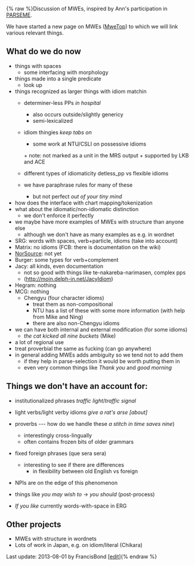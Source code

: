 {% raw %}Discussion of MWEs, inspired by Ann's participation in
[PARSEME](http://www.cost.eu/domains_actions/ict/Actions/IC1207).

We have started a new page on MWEs ([MweTop](https://blog.inductorsoftware.com/docsproto/summits/MweTop)) to which we will
link various relevant things.

## What do we do now

- things with spaces
  - some interfacing with morphology
- things made into a single predicate
  - look up
- things recognized as larger things with idiom matchin
  - determiner-less PPs *in hospital*
    
    - also occurs outside/slightly genericy
    - semi-lexicalized
  - idiom thingies *keep tabs on*
    
    - some work at NTU/CSLI on possessive idioms
    
    \+ note: not marked as a unit in the MRS output + supported by
LKB and ACE
  - different types of idiomaticity detless\_pp vs flexible idioms
  - we have paraphrase rules for many of these
    - but not perfect *out of your tiny mind*
- how does the interface with chart mapping/tokenization
- what about the idiomatic/non-idiomatic distinction
  - we don't enforce it perfectly
- we maybe have more examples of MWEs with structure than anyone else
  - although we don't have as many examples as e.g. in wordnet
- SRG: words with spaces, verb+particle, idioms (take into account)
- Matrix: no idioms (FCB: there is documentation on the wiki)
- [NorSource](/NorSource): not yet
- Burger: some types for verb+complement
- Jacy: all kinds, even documentation
  - not so good with things like te-nakareba-narimasen, complex pps
  - (<http://moin.delph-in.net/JacyIdiom>)
- Hegram: nothing
- MCG: nothing
  - Chengyu (four character idioms)
    - treat them as non-compositional
    - NTU has a list of these with some more information (with
help from Mike and Ning)
    - there are also non-Chengyu idioms
- we can have both internal and external modification (for some
idioms)
  - *the cat kicked all nine buckets* (Mike)
- a lot of regional use
- treat proverbial the same as fucking (can go anywhere)
- in general adding MWEs adds ambiguity so we tend not to add them
  - if they help in parse-selection it would be worth putting them
in
  - even very common things like *Thank you* and *good morning*

## Things we don't have an account for:

- institutionalized phrases *traffic light*/*traffic signal*
- light verbs/light verby idioms *give a rat's arse \[about\]*
- proverbs --- how do we handle these *a stitch in time saves nine*)
  
  - interestingly cross-lingually
  - often contains frozen bits of older grammars
- fixed foreign phrases (que sera sera)
  - interesting to see if there are differences
    - in flexibility between old English vs foreign
- NPIs are on the edge of this phenomenon
- things like *you may wish to* -&gt; *you should* (post-process)
- *If you like* currently words-with-space in ERG

## Other projects

- MWEs with structure in wordnets
- Lots of work in Japan, e.g. on idiom/literal (Chikara)

Last update: 2013-08-01 by FrancisBond [[edit](https://github.com/delph-in/docs/wiki/SaarlandMweDiscussion/_edit)]{% endraw %}